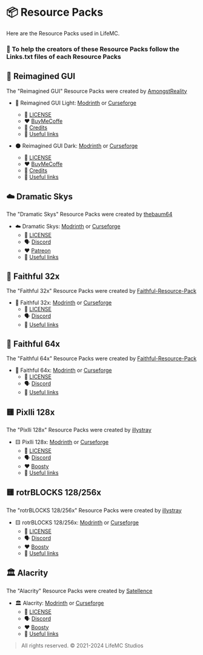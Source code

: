 # 📦 Resource Packs

Here are the Resource Packs used in LifeMC.

### 🤝 To help the creators of these Resource Packs follow the Links.txt files of each Resource Packs

## 🎨 Reimagined GUI

The "Reimagined GUI" Resource Packs were created by [AmongstReality](https://www.planetminecraft.com/member/amongstreality/)

- 🌟 Reimagined GUI Light: [Modrinth](https://modrinth.com/resourcepack/reimaginedguilight) or [Curseforge](https://www.curseforge.com/minecraft/texture-packs/reimaginedguilight)
  - 📝 [LICENSE](https://github.com/LifeMC-Studios/LifeMC/blob/main/Resource-Packs/ReimaginedGUI(Light)/LICENSE)
  - ❤️ [BuyMeCoffe](https://www.buymeacoffee.com/amongstreality)
  - 📃 [Credits](https://github.com/LifeMC-Studios/LifeMC/blob/main/Resource-Packs/ReimaginedGUI(Light)/Credits.txt)
  - 🔗 [Useful links](https://github.com/LifeMC-Studios/LifeMC/blob/main/Resource-Packs/ReimaginedGUI(Light)/Links.txt)

- 🌑 Reimagined GUI Dark: [Modrinth](https://modrinth.com/resourcepack/reimaginedguidark) or [Curseforge](https://www.curseforge.com/minecraft/texture-packs/reimaginedguidark)
  - 📝 [LICENSE](https://github.com/LifeMC-Studios/LifeMC/blob/main/Resource-Packs/ReimaginedGUI(Dark)/LICENSE)
  - ❤️ [BuyMeCoffe](https://www.buymeacoffee.com/amongstreality)
  - 📃 [Credits](https://github.com/LifeMC-Studios/LifeMC/blob/main/Resource-Packs/ReimaginedGUI(Dark)/Credits.txt)
  - 🔗 [Useful links](https://github.com/LifeMC-Studios/LifeMC/blob/main/Resource-Packs/ReimaginedGUI(Dark)/Links.txt)
  
## ☁️ Dramatic Skys

The "Dramatic Skys" Resource Packs were created by [thebaum64](https://www.planetminecraft.com/member/thebaum64/)

- ☁️ Dramatic Skys: [Modrinth](https://modrinth.com/resourcepack/dramatic-skys) or [Curseforge](https://www.curseforge.com/minecraft/texture-packs/dramatic-skys)
  - 📝 [LICENSE](https://github.com/LifeMC-Studios/LifeMC/blob/main/Resource-Packs/Dramatic-Skys/LICENSE)
  - 🗣️ [Discord](https://discord.com/invite/thebaum64)
  - ❤️ [Patreon](https://www.patreon.com/thebaum64)
  - 🔗 [Useful links](https://github.com/LifeMC-Studios/LifeMC/blob/main/Resource-Packs/Dramatic-Skys/Links.txt)

## 🏡 Faithful 32x

The "Faithful 32x" Resource Packs were created by [Faithful-Resource-Pack](https://modrinth.com/user/Faithful-Resource-Pack)

- 🏡 Faithful 32x: [Modrinth](https://modrinth.com/resourcepack/faithful-32x) or [Curseforge](https://www.curseforge.com/minecraft/texture-packs/faithful-32x)
  - 📝 [LICENSE](https://github.com/Faithful-Resource-Pack/Faithful-Java-32x/blob/main/LICENSE.txt)
  - 🗣️ [Discord](https://discord.com/invite/sN9YRQbBv7)
  - 🔗 [Useful links](https://github.com/LifeMC-Studios/LifeMC/blob/main/Resource-Packs/Faithful-32x/Links.txt)

## 🏡 Faithful 64x

The "Faithful 64x" Resource Packs were created by [Faithful-Resource-Pack](https://modrinth.com/user/Faithful-Resource-Pack)

- 🏡 Faithful 64x: [Modrinth](https://modrinth.com/resourcepack/faithful-64x) or [Curseforge](https://www.curseforge.com/minecraft/texture-packs/faithful-64x)
  - 📝 [LICENSE](https://github.com/Faithful-Resource-Pack/Faithful-Java-64x/blob/main/LICENSE.txt)
  - 🗣️ [Discord](https://discord.com/invite/sN9YRQbBv7)
  - 🔗 [Useful links](https://github.com/LifeMC-Studios/LifeMC/blob/main/Resource-Packs/Faithful-64x/Links.txt)

## 🟨 Pixlli 128x

The "Pixlli 128x" Resource Packs were created by [illystray](https://modrinth.com/user/illystray)

- 🟨 Pixlli 128x: [Modrinth](https://modrinth.com/resourcepack/pixlli) or [Curseforge](https://www.curseforge.com/minecraft/texture-packs/pixlli)
  - 📝 [LICENSE](https://github.com/LifeMC-Studios/LifeMC/blob/main/Resource-Packs/Pixlli-128x/blob/main/LICENSE.txt)
  - 🗣️ [Discord](https://discord.com/invite/2DGCxzpmBc)
  - ❤️ [Boosty](https://boosty.to/illystray)
  - 🔗 [Useful links](https://github.com/LifeMC-Studios/LifeMC/blob/main/Resource-Packs/Pixlli-128x/Links.txt)

## 🟨 rotrBLOCKS 128/256x

The "rotrBLOCKS 128/256x" Resource Packs were created by [illystray](https://modrinth.com/user/illystray)

- 🟨 rotrBLOCKS 128/256x: [Modrinth](https://modrinth.com/resourcepack/rotrblocks) or [Curseforge](https://www.curseforge.com/minecraft/texture-packs/rotrblocks)
  - 📝 [LICENSE](https://github.com/LifeMC-Studios/LifeMC/blob/main/Resource-Packs/rotrBLOCKS-128-256x/LICENSE.txt)
  - 🗣️ [Discord](https://discord.com/invite/2DGCxzpmBc)
  - ❤️ [Boosty](https://boosty.to/illystray)
  - 🔗 [Useful links](https://github.com/LifeMC-Studios/LifeMC/blob/main/Resource-Packs/rotrBLOCKS-128-256x/Links.txt)

## 🏛️ Alacrity

The "Alacrity" Resource Packs were created by [Satellence](https://modrinth.com/user/Satellence)

- 🏛️ Alacrity: [Modrinth](https://modrinth.com/resourcepack/alacrity) or [Curseforge](https://www.curseforge.com/minecraft/texture-packs/alacrity)
  - 📝 [LICENSE](https://github.com/LifeMC-Studios/LifeMC/blob/main/Resource-Packs/Alacrity/LICENSE.txt)
  - 🗣️ [Discord](https://discord.gg/ZAV7uWnt5k)
  - ❤️ [Boosty](https://boosty.to/alacrity)
  - 🔗 [Useful links](https://github.com/LifeMC-Studios/LifeMC/blob/main/Resource-Packs/Alacrity/Links.txt)

> All rights reserved. © 2021-2024 LifeMC Studios
